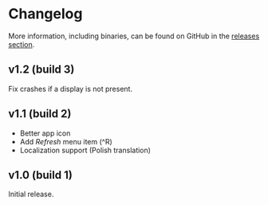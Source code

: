 Changelog
=========

More information, including binaries, can be found on GitHub in the [releases section](https://github.com/Kwpolska/DisplayMenu/releases).

v1.2 (build 3)
--------------

Fix crashes if a display is not present.

v1.1 (build 2)
--------------

* Better app icon
* Add *Refresh* menu item (^R)
* Localization support (Polish translation)

v1.0 (build 1)
--------------

Initial release.
